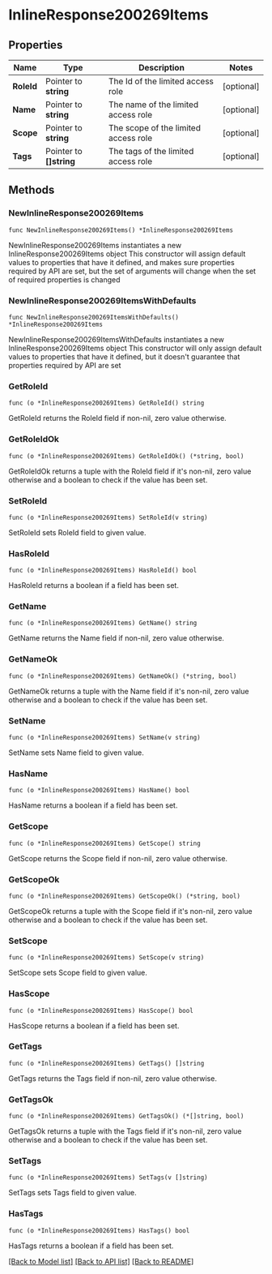 # InlineResponse200269Items

## Properties

Name | Type | Description | Notes
------------ | ------------- | ------------- | -------------
**RoleId** | Pointer to **string** | The Id of the limited access role | [optional] 
**Name** | Pointer to **string** | The name of the limited access role | [optional] 
**Scope** | Pointer to **string** | The scope of the limited access role | [optional] 
**Tags** | Pointer to **[]string** | The tags of the limited access role | [optional] 

## Methods

### NewInlineResponse200269Items

`func NewInlineResponse200269Items() *InlineResponse200269Items`

NewInlineResponse200269Items instantiates a new InlineResponse200269Items object
This constructor will assign default values to properties that have it defined,
and makes sure properties required by API are set, but the set of arguments
will change when the set of required properties is changed

### NewInlineResponse200269ItemsWithDefaults

`func NewInlineResponse200269ItemsWithDefaults() *InlineResponse200269Items`

NewInlineResponse200269ItemsWithDefaults instantiates a new InlineResponse200269Items object
This constructor will only assign default values to properties that have it defined,
but it doesn't guarantee that properties required by API are set

### GetRoleId

`func (o *InlineResponse200269Items) GetRoleId() string`

GetRoleId returns the RoleId field if non-nil, zero value otherwise.

### GetRoleIdOk

`func (o *InlineResponse200269Items) GetRoleIdOk() (*string, bool)`

GetRoleIdOk returns a tuple with the RoleId field if it's non-nil, zero value otherwise
and a boolean to check if the value has been set.

### SetRoleId

`func (o *InlineResponse200269Items) SetRoleId(v string)`

SetRoleId sets RoleId field to given value.

### HasRoleId

`func (o *InlineResponse200269Items) HasRoleId() bool`

HasRoleId returns a boolean if a field has been set.

### GetName

`func (o *InlineResponse200269Items) GetName() string`

GetName returns the Name field if non-nil, zero value otherwise.

### GetNameOk

`func (o *InlineResponse200269Items) GetNameOk() (*string, bool)`

GetNameOk returns a tuple with the Name field if it's non-nil, zero value otherwise
and a boolean to check if the value has been set.

### SetName

`func (o *InlineResponse200269Items) SetName(v string)`

SetName sets Name field to given value.

### HasName

`func (o *InlineResponse200269Items) HasName() bool`

HasName returns a boolean if a field has been set.

### GetScope

`func (o *InlineResponse200269Items) GetScope() string`

GetScope returns the Scope field if non-nil, zero value otherwise.

### GetScopeOk

`func (o *InlineResponse200269Items) GetScopeOk() (*string, bool)`

GetScopeOk returns a tuple with the Scope field if it's non-nil, zero value otherwise
and a boolean to check if the value has been set.

### SetScope

`func (o *InlineResponse200269Items) SetScope(v string)`

SetScope sets Scope field to given value.

### HasScope

`func (o *InlineResponse200269Items) HasScope() bool`

HasScope returns a boolean if a field has been set.

### GetTags

`func (o *InlineResponse200269Items) GetTags() []string`

GetTags returns the Tags field if non-nil, zero value otherwise.

### GetTagsOk

`func (o *InlineResponse200269Items) GetTagsOk() (*[]string, bool)`

GetTagsOk returns a tuple with the Tags field if it's non-nil, zero value otherwise
and a boolean to check if the value has been set.

### SetTags

`func (o *InlineResponse200269Items) SetTags(v []string)`

SetTags sets Tags field to given value.

### HasTags

`func (o *InlineResponse200269Items) HasTags() bool`

HasTags returns a boolean if a field has been set.


[[Back to Model list]](../README.md#documentation-for-models) [[Back to API list]](../README.md#documentation-for-api-endpoints) [[Back to README]](../README.md)



